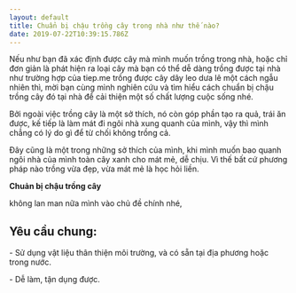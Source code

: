 ```yaml
---
layout: default
title: Chuẩn bị chậu trồng cây trong nhà như thế nào?
date: 2019-07-22T10:39:15.786Z
---
```

Nếu như bạn đã xác định được cây mà mình muốn trồng trong nhà, hoặc chỉ đơn giản là phát hiện ra loại cây mà bạn có thể dễ dàng trồng được tại nhà như trường hợp của tiep.me trồng được cây dây leo dưa lê một cách ngẫu nhiên thì, mời bạn cùng mình nghiên cứu và tìm hiểu cách chuẩn bị chậu trồng cây đó tại nhà để cải thiện một số chất lượng cuộc sống nhé.

Bởi ngoài việc trồng cây là một sở thích, nó còn góp phần tạo ra quả, trái ăn được, kế tiếp là làm mát đi ngôi nhà xung quanh của mình, vậy thì mình chẳng có lý do gì để từ chối không trồng cả.

Đây cũng là một trong những sở thích của mình, khi mình muốn bao quanh ngôi nhà của mình toàn cây xanh cho mát mẻ, dễ chịu. Vì thế bất cứ phương pháp nào trồng vừa đẹp, vừa mát mẻ là học hỏi liền.

**Chuản bị chậu trồng cây**

không lan man nữa mình vào chủ đề chính nhé,

## Yêu cầu chung:

\- Sử dụng vật liệu thân thiện môi trường, và có sẵn tại địa phương hoặc trong nước.

\- Dễ làm, tận dụng được.
